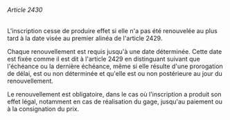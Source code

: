 ###### Article 2430

L'inscription cesse de produire effet si elle n'a pas été renouvelée au plus tard à la date visée au premier alinéa de l'article 2429.

Chaque renouvellement est requis jusqu'à une date déterminée. Cette date est fixée comme il est dit à l'article 2429 en distinguant suivant que l'échéance ou la dernière échéance, même si elle résulte d'une prorogation de délai, est ou non déterminée et qu'elle est ou non postérieure au jour du renouvellement.

Le renouvellement est obligatoire, dans le cas où l'inscription a produit son effet légal, notamment en cas de réalisation du gage, jusqu'au paiement ou à la consignation du prix.

